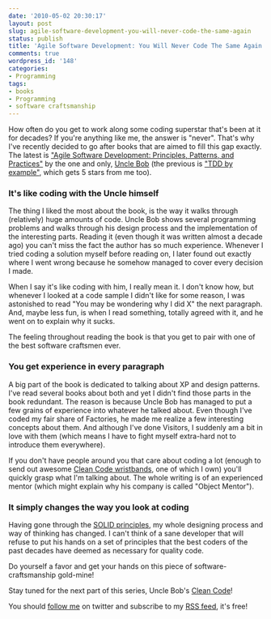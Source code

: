 ```yaml
---
date: '2010-05-02 20:30:17'
layout: post
slug: agile-software-development-you-will-never-code-the-same-again
status: publish
title: 'Agile Software Development: You Will Never Code The Same Again'
comments: true
wordpress_id: '148'
categories:
- Programming
tags:
- books
- Programming
- software craftsmanship
---
```


How often do you get to work along some coding superstar that's been at it for decades? If you're anything like me, the answer is "never". That's why I've recently decided to go after books that are aimed to fill this gap exactly. The latest is ["Agile Software Development: Principles, Patterns, and Practices"](http://www.amazon.com/gp/product/0135974445?ie=UTF8&tag=thcodu02-20&linkCode=as2&camp=1789&creative=9325&creativeASIN=0135974445)<img src="http://www.assoc-amazon.com/e/ir?t=thcodu02-20&l=as2&o=1&a=0135974445" style="width: 0; height: 0; display: none; border: none !important;"> by the one and only, [Uncle Bob](http://bit.ly/c9CPQn) (the previous is ["TDD by example"](http://www.codelord.net/2010/01/12/every-coder-should-read-tdd-by-example/), which gets 5 stars from me too).


### It's like coding with the Uncle himself


The thing I liked the most about the book, is the way it walks through (relatively) huge amounts of code. Uncle Bob shows several programming problems and walks through his design process and the implementation of the interesting parts. Reading it (even though it was written almost a decade ago) you can't miss the fact the author has so much experience. Whenever I tried coding a solution myself before reading on, I later found out exactly where I went wrong because he somehow managed to cover every decision I made.

When I say it's like coding with him, I really mean it. I don't know how, but whenever I looked at a code sample I didn't like for some reason, I was astonished to read "You may be wondering why I did X" the next paragraph. And, maybe less fun, is when I read something, totally agreed with it, and he went on to explain why it sucks.

The feeling throughout reading the book is that you get to pair with one of the best software craftsmen ever.


### You get experience in every paragraph


A big part of the book is dedicated to talking about XP and design patterns. I've read several books about both and yet I didn't find those parts in the book redundant. The reason is because Uncle Bob has managed to put a few grains of experience into whatever he talked about. Even though I've coded my fair share of Factories, he made me realize a few interesting concepts about them. And although I've done Visitors, I suddenly am a bit in love with them (which means I have to fight myself extra-hard not to introduce them everywhere).

If you don't have people around you that care about coding a lot (enough to send out awesome [Clean Code wristbands](http://bit.ly/aPug4e), one of which I own) you'll quickly grasp what I'm talking about. The whole writing is of an experienced mentor (which might explain why his company is called "Object Mentor").


### It simply changes the way you look at coding


Having gone through the [SOLID principles](http://bit.ly/bs003B), my whole designing process and way of thinking has changed. I can't think of a sane developer that will refuse to put his hands on a set of principles that the best coders of the past decades have deemed as necessary for quality code.

Do yourself a favor and get your hands on this piece of software-craftsmanship gold-mine!


Stay tuned for the next part of this series, Uncle Bob's [Clean Code](http://www.amazon.com/gp/product/B001GSTOAM?ie=UTF8&tag=thcodu02-20&linkCode=as2&camp=1789&creative=9325&creativeASIN=B001GSTOAM)<img src="http://www.assoc-amazon.com/e/ir?t=thcodu02-20&l=as2&o=1&a=B001GSTOAM" style="width: 0; height: 0; display: none; border: none !important;">!


You should [follow me](http://twitter.com/avivby) on twitter and subscribe to my [RSS feed](http://feeds.feedburner.com/TheCodeDump), it's free!
